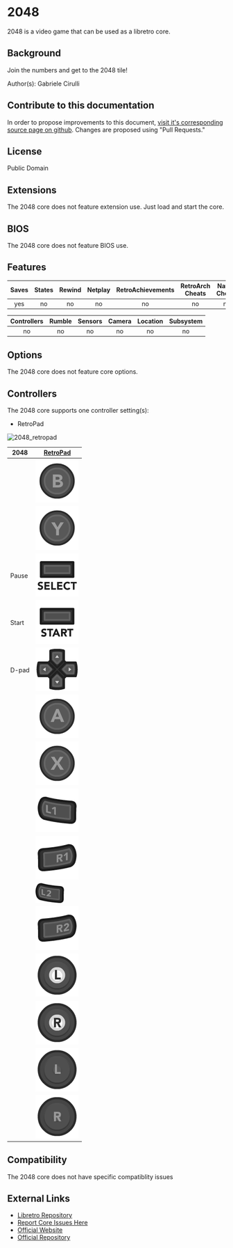 # 2048

2048 is a video game that can be used as a libretro core.

## Background

Join the numbers and get to the 2048 tile!

Author(s): Gabriele Cirulli

## Contribute to this documentation

In order to propose improvements to this document, [visit it's corresponding source page on github](https://github.com/libretro/docs/blob/master/docs/library/2048.md). Changes are proposed using "Pull Requests."

## License

Public Domain

## Extensions

The 2048 core does not feature extension use. Just load and start the core.

## BIOS

The 2048 core does not feature BIOS use.

## Features

| Saves | States      | Rewind | Netplay | RetroAchievements | RetroArch Cheats | Native Cheats |
|:-----:|:-----------:|:------:|:-------:|:-----------------:|:----------------:|:-------------:|
|  yes  |     no      |  no    |   no    |       no          |  no              | no            |

| Controllers     | Rumble | Sensors | Camera | Location | Subsystem     |
|:---------------:|:------:|:-------:|:------:|:--------:|:-------------:|
|       no        |  no    |   no    |  no    |   no     |      no       |

## Options

The 2048 core does not feature core options.

## Controllers

The 2048 core supports one controller setting(s):

* RetroPad

![2048_retropad](images/Controllers/2048_RetroPad.png)

| 2048      | [RetroPad](RetroPad)                                           |
|-----------|----------------------------------------------------------------|
|           | ![RetroPad_B](images/RetroPad/Retro_B_Round.png)               |
|           | ![RetroPad_Y](images/RetroPad/Retro_Y_Round.png)               |
| Pause     | ![RetroPad_Select](images/RetroPad/Retro_Select.png)           |
| Start     | ![RetroPad_Start](images/RetroPad/Retro_Start.png)             |
| D-pad     | ![RetroPad_Dpad](images/RetroPad/Retro_Dpad.png)               |
|           | ![RetroPad_A](images/RetroPad/Retro_A_Round.png)               |
|           | ![RetroPad_X](images/RetroPad/Retro_X_Round.png)               |
|           | ![RetroPad_L1](images/RetroPad/Retro_L1.png)                   |
|           | ![RetroPad_R1](images/RetroPad/Retro_R1.png)                   |
|           | ![RetroPad_L2](images/RetroPad/Retro_L2_Temp.png)              |
|           | ![RetroPad_R2](images/RetroPad/Retro_R2.png)                   |
|           | ![RetroPad_L3](images/RetroPad/Retro_L3.png)                   |
|           | ![RetroPad_R3](images/RetroPad/Retro_R3.png)                   |
|           | ![RetroPad_Left_Stick](images/RetroPad/Retro_Left_Stick.png)   |
|           | ![RetroPad_Right_Stick](images/RetroPad/Retro_Right_Stick.png) |

## Compatibility

The 2048 core does not have specific compatiblity issues

## External Links

* [Libretro Repository](https://github.com/libretro/libretro-2048)
* [Report Core Issues Here](https://github.com/libretro/libretro-meta/issues)
* [Official Website](http://gabrielecirulli.github.io/2048/)
* [Official Repository](https://github.com/gabrielecirulli/2048)
